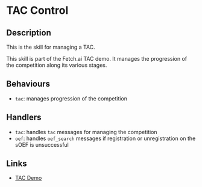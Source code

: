 # TAC Control

## Description

This is the skill for managing a TAC.

This skill is part of the Fetch.ai TAC demo. It manages the progression of the competition along its various stages.

## Behaviours

- `tac`: manages progression of the competition 

## Handlers

- `tac`: handles `tac` messages for managing the competition
- `oef`: handles `oef_search` messages if registration or unregistration on the sOEF is unsuccessful

## Links

- <a href="https://docs.fetch.ai/aea/tac-skills-contract/" target="_blank">TAC Demo</a>

